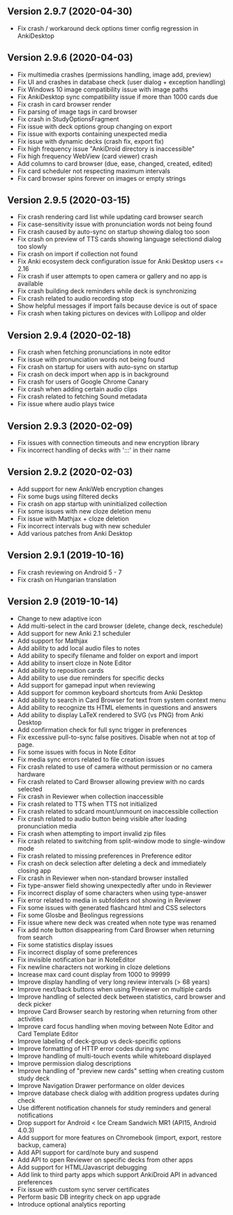 ## Version 2.9.7 (2020-04-30)
* Fix crash / workaround deck options timer config regression in AnkiDesktop

## Version 2.9.6 (2020-04-03)
* Fix multimedia crashes (permissions handling, image add, preview)
* Fix UI and crashes in database check (user dialog + exception handling)
* Fix Windows 10 image compatibility issue with image paths
* Fix AnkiDesktop sync compatibility issue if more than 1000 cards due
* Fix crash in card browser render
* Fix parsing of image tags in card browser
* Fix crash in StudyOptionsFragment
* Fix issue with deck options group changing on export
* Fix issue with exports containing unexpected media
* Fix issue with dynamic decks (crash fix, export fix)
* Fix high frequency issue "AnkiDroid directory is inaccessible"
* Fix high frequency WebView (card viewer) crash
* Add columns to card browser (due, ease, changed, created, edited)
* Fix card scheduler not respecting maximum intervals
* Fix card browser spins forever on images or empty strings

## Version 2.9.5 (2020-03-15)
* Fix crash rendering card list while updating card browser search
* Fix case-sensitivity issue with pronunciation words not being found
* Fix crash caused by auto-sync on startup showing dialog too soon
* Fix crash on preview of TTS cards showing language selectiond dialog too slowly
* Fix crash on import if collection not found
* Fix Anki ecosystem deck configuration issue for Anki Desktop users <= 2.16
* Fix crash if user attempts to open camera or gallery and no app is available
* Fix crash building deck reminders while deck is synchronizing
* Fix crash related to audio recording stop
* Show helpful messages if import fails because device is out of space
* Fix crash when taking pictures on devices with Lollipop and older

## Version 2.9.4 (2020-02-18)
* Fix crash when fetching pronunciations in note editor
* Fix issue with pronunciation words not being found
* Fix crash on startup for users with auto-sync on startup
* Fix crash on deck import when app is in background
* Fix crash for users of Google Chrome Canary
* Fix crash when adding certain audio clips
* Fix crash related to fetching Sound metadata
* Fix issue where audio plays twice

## Version 2.9.3 (2020-02-09)
* Fix issues with connection timeouts and new encryption library
* Fix incorrect handling of decks with ':::' in their name

## Version 2.9.2 (2020-02-03)
* Add support for new AnkiWeb encryption changes
* Fix some bugs using filtered decks
* Fix crash on app startup with uninitialized collection
* Fix some issues with new cloze deletion menu
* Fix issue with Mathjax + cloze deletion
* Fix incorrect intervals bug with new scheduler
* Add various patches from Anki Desktop

## Version 2.9.1 (2019-10-16)
* Fix crash reviewing on Android 5 - 7
* Fix crash on Hungarian translation

## Version 2.9 (2019-10-14)
* Change to new adaptive icon
* Add multi-select in the card browser (delete, change deck, reschedule)
* Add support for new Anki 2.1 scheduler
* Add support for Mathjax
* Add ability to add local audio files to notes
* Add ability to specify filename and folder on export and import
* Add ability to insert cloze in Note Editor
* Add ability to reposition cards 
* Add ability to use due reminders for specific decks
* Add support for gamepad input when reviewing
* Add support for common keyboard shortcuts from Anki Desktop
* Add ability to search in Card Browser for text from system context menu
* Add ability to recognize tts HTML elements in questions and answers
* Add ability to display LaTeX rendered to SVG (vs PNG) from Anki Desktop
* Add confirmation check for full sync trigger in preferences
* Fix excessive pull-to-sync false positives. Disable when not at top of page.
* Fix some issues with focus in Note Editor
* Fix media sync errors related to file creation issues
* Fix crash related to use of camera without permission or no camera hardware 
* Fix crash related to Card Browser allowing preview with no cards selected
* Fix crash in Reviewer when collection inaccessible
* Fix crash related to TTS when TTS not initialized
* Fix crash related to sdcard mount/unmount on inaccessible collection
* Fix crash related to audio button being visible after loading pronunciation media
* Fix crash when attempting to import invalid zip files 
* Fix crash related to switching from split-window mode to single-window mode
* Fix crash related to missing preferences in Preference editor
* Fix crash on deck selection after deleting a deck and immediately closing app
* Fix crash in Reviewer when non-standard browser installed
* Fix type-answer field showing unexpectedly after undo in Reviewer
* Fix incorrect display of some characters when using type-answer
* Fix error related to media in subfolders not showing in Reviewer
* Fix some issues with generated flashcard html and CSS selectors
* Fix some Glosbe and Beolingus regressions
* Fix issue where new deck was created when note type was renamed
* Fix add note button disappearing from Card Browser when returning from search
* Fix some statistics display issues 
* Fix incorrect display of some preferences
* Fix invisible notification bar in NoteEditor
* Fix newline characters not working in cloze deletions
* Increase max card count display from 1000 to 99999
* Improve display handling of very long review intervals (> 68 years)
* Improve next/back buttons when using Previewer on multiple cards
* Improve handling of selected deck between statistics, card browser and deck picker
* Improve Card Browser search by restoring when returning from other activities
* Improve card focus handling when moving between Note Editor and Card Template Editor
* Improve labeling of deck-group vs deck-specific options
* Improve formatting of HTTP error codes during sync
* Improve handling of multi-touch events while whiteboard displayed
* Improve permission dialog descriptions
* Improve handling of "preview new cards" setting when creating custom study deck
* Improve Navigation Drawer performance on older devices
* Improve database check dialog with addition progress updates during check
* Use different notification channels for study reminders and general notifications
* Drop support for Android < Ice Cream Sandwich MR1 (API15, Android 4.0.3)
* Add support for more features on Chromebook (import, export, restore backup, camera)
* Add API support for card/note bury and suspend
* Add API to open Reviewer on specific decks from other apps
* Add support for HTML/Javascript debugging
* Add link to third party apps which support AnkiDroid API in advanced preferences
* Fix issue with custom sync server certificates
* Perform basic DB integrity check on app upgrade
* Introduce optional analytics reporting
